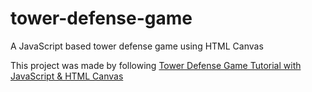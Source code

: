 # tower-defense-game
A JavaScript based tower defense game using HTML Canvas

This project was made by following [Tower Defense Game Tutorial with JavaScript & HTML Canvas](https://youtu.be/C4_iRLlPNFc?si=fRTcX0ZCpZv06Jxr)

